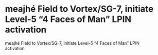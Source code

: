 # meajhé Field to Vortex/SG-7, initiate Level-5 “4 Faces of Man” LPIN activation

meajhé Field to Vortex/SG-7, initiate Level-5 “4 Faces of Man” LPIN activation